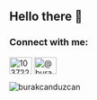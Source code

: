 ## Hello there 👋

<h3 align="left">Connect with me:</h3>
<p align="left">
<a href="https://stackoverflow.com/users/10372281" target="blank"><img align="center" src="https://raw.githubusercontent.com/rahuldkjain/github-profile-readme-generator/master/src/images/icons/Social/stack-overflow.svg" alt="10372281" height="30" width="40" /></a>
<a href="https://medium.com/@burakcanduzcan" target="blank"><img align="center" src="https://raw.githubusercontent.com/rahuldkjain/github-profile-readme-generator/master/src/images/icons/Social/medium.svg" alt="@burakcanduzcan" height="30" width="40" /></a>
</p>

<p><img align="left" src="https://github-readme-stats.vercel.app/api/top-langs?username=burakcanduzcan&show_icons=true&locale=en&layout=compact" alt="burakcanduzcan" /></p>
